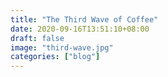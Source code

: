 ```yaml
---
title: "The Third Wave of Coffee"
date: 2020-09-16T13:51:10+08:00
draft: false
image: "third-wave.jpg"
categories: ["blog"]
---
```

